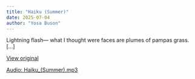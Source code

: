 ```yaml
---
title: "Haiku (Summer)"
date: 2025-07-04
author: "Yosa Buson"
---
```


Lightning flash—
what I thought were faces
are plumes of pampas grass.
[...]

[View original](https://t.me/c/2696929880/405)


[Audio: Haiku_(Summer).mp3](files/Haiku_(Summer).mp3)